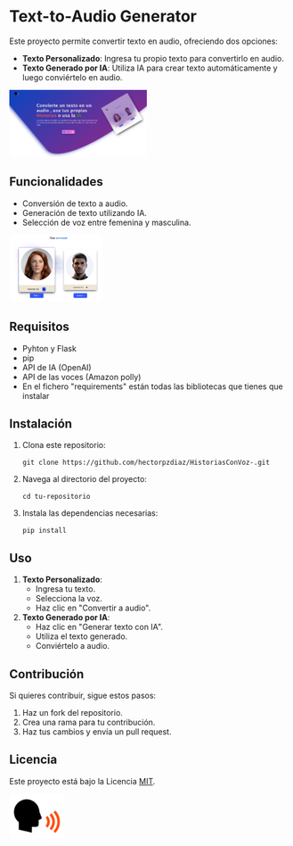 # Text-to-Audio Generator

<p>Este proyecto permite convertir texto en audio, ofreciendo dos opciones:</p>

<ul>
  <li><strong>Texto Personalizado</strong>: Ingresa tu propio texto para convertirlo en audio.</li>
  <li><strong>Texto Generado por IA</strong>: Utiliza IA para crear texto automáticamente y luego conviértelo en audio.</li>
</ul>

<img src="static/imagenes/readmeHeader.png" widht="120px" height="120px">

<h2>Funcionalidades</h2>
<ul>
  <li>Conversión de texto a audio.</li>
  <li>Generación de texto utilizando IA.</li>
  <li>Selección de voz entre femenina y masculina.</li>
</ul>

<img src="static/imagenes/personajes.png" widht="120px" height="120px">


<h2>Requisitos</h2>
<ul>
  <li>Pyhton y Flask</li>
  <li>pip</li>
  <li>API de IA (OpenAI)</li>
  <li>API de las voces (Amazon polly)</li>
  <li>En el fichero "requirements" están todas las bibliotecas que tienes que instalar</li>

</ul>

<h2>Instalación</h2>
<ol>
  <li>Clona este repositorio:
    <pre><code>git clone https://github.com/hectorpzdiaz/HistoriasConVoz-.git</code></pre>
  </li>
  <li>Navega al directorio del proyecto:
    <pre><code>cd tu-repositorio</code></pre>
  </li>
  <li>Instala las dependencias necesarias:
    <pre><code>pip install</code></pre>
  </li>
</ol>

<h2>Uso</h2>
<ol>
  <li><strong>Texto Personalizado</strong>:
    <ul>
      <li>Ingresa tu texto.</li>
      <li>Selecciona la voz.</li>
      <li>Haz clic en "Convertir a audio".</li>
    </ul>
  </li>
  <li><strong>Texto Generado por IA</strong>:
    <ul>
      <li>Haz clic en "Generar texto con IA".</li>
      <li>Utiliza el texto generado.</li>
      <li>Conviértelo a audio.</li>
    </ul>
  </li>
</ol>

<h2>Contribución</h2>
<p>Si quieres contribuir, sigue estos pasos:</p>
<ol>
  <li>Haz un fork del repositorio.</li>
  <li>Crea una rama para tu contribución.</li>
  <li>Haz tus cambios y envía un pull request.</li>
</ol>

<h2>Licencia</h2>
<p>Este proyecto está bajo la Licencia <a href="https://opensource.org/licenses/MIT">MIT</a>.</p>
<img src="static/imagenes/silueta_logo.png" widht="80px" height="80px">
